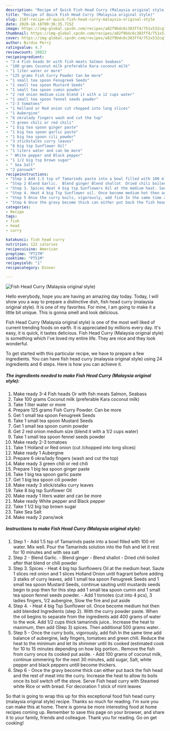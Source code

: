 ```yaml
---
description: "Recipe of Quick Fish Head Curry (Malaysia original style)"
title: "Recipe of Quick Fish Head Curry (Malaysia original style)"
slug: 2187-recipe-of-quick-fish-head-curry-malaysia-original-style
date: 2020-10-16T09:36:35.715Z
image: https://img-global.cpcdn.com/recipes/a82f9bdc6c383ff4/751x532cq70/fish-head-curry-malaysia-original-style-recipe-main-photo.jpg
thumbnail: https://img-global.cpcdn.com/recipes/a82f9bdc6c383ff4/751x532cq70/fish-head-curry-malaysia-original-style-recipe-main-photo.jpg
cover: https://img-global.cpcdn.com/recipes/a82f9bdc6c383ff4/751x532cq70/fish-head-curry-malaysia-original-style-recipe-main-photo.jpg
author: Birdie Perry
ratingvalue: 4.7
reviewcount: 20822
recipeingredient:
- "3-4 Fish heads Or with fish meats Salmon Seabass"
- "100 grams Coconut milk preferable Kara coconut milk"
- "1 liter water or more"
- "125 grams Fish Curry Powder Can be more"
- "1 small tea spoon Fenugreek Seeds"
- "1 small tea spoon Mustard Seeds"
- "1 small tea spoon cumin powder"
- "2 red onion medium size blend it with a 12 cups water"
- "1 small tea spoon fennel seeds powder"
- "2-3 tomatoes"
- "1 Holland or Red onion cut chopped into long slices"
- "1 Aubergine"
- "6 okralady fingers wash and cut the top"
- "3 green chili or red chili"
- "1 big tea spoon ginger paste"
- "1 big tea spoon garlic paste"
- "1 big tea spoon cili powder"
- "3 stickstalks curry leaves"
- "8 big tsp Sunflower Oil"
- "1 liters water and can be more"
- " White pepper and Black pepper"
- "1 1/2 big tsp brown sugar"
- " Sea Salt"
- "2 panswok"
recipeinstructions:
- "Step 1 Add 1.5 tsp of Tamarinds paste into a bowl filled with 100 ml water. Mix well. Pour the Tamarinds solution into the fish and let it rest for 10 minutes and with sea salt"
- "Step 2 Blend Garlic.  Blend ginger Blend shallot  Dried chili boiled after that blend or chili powder"
- "Step 3. Spices Heat 4 big tsp Sunflowers Oil at the medium heat. Saute 1 slices red onion and 1 slices Holland Onion until fragrant before adding 3 stalks of curry leaves, add 1 small tea spoon Fenugreek Seeds and 1 small tea spoon Mustard Seeds, continue sauting until mustards seeds begin to pop then for this step add 1 small tea spoon cumin and 1 small tea spoon fennel seeds powder.  Add 1 tomotes (cut into 4 pcs), 3 ladies fingers, 1/2 aubergine, Slow the fire and put aside"
- "Step 4. Heat 4 big Tsp Sunflower oil. Once become medium hot then add blended Ingredients (step 2). With the curry powder paste. When the oil begins to separate from the ingredients add 400 grams of water to the wok. Add 1/2 cups thick tamarinds juice.. Increase the heat to maximum, then add (Step 3) spices. Then additional 500 grams water.."
- "Step 5 Once the curry boils, vigorously, add fish In the same time add balance of aubergine, lady fingers, tomatoes and green chili. Reduce the heat to the minimum and let its shimmer until its cooked (estimated cook for 10 to 15 minutes depending on how big portion.. Remove the fish from curry once its cooked put aside.  Add 100 grams of coconut milk, continue simmering for the next 30 minutes, add sugar, Salt, white pepper and black peppers untill become thickers."
- "Step 6 Once the gravy become thick can either put back the fish head and the rest of meat into the curry. Increase the heat to allow its boils once its boil switch off the stove. Serve Fish head curry with Steamed white Rice or with bread. For decoration 1 stick of mint leaves"
categories:
- Recipe
tags:
- fish
- head
- curry

katakunci: fish head curry 
nutrition: 122 calories
recipecuisine: American
preptime: "PT27M"
cooktime: "PT51M"
recipeyield: "1"
recipecategory: Dinner

---
```



![Fish Head Curry (Malaysia original style)](https://img-global.cpcdn.com/recipes/a82f9bdc6c383ff4/751x532cq70/fish-head-curry-malaysia-original-style-recipe-main-photo.jpg)

Hello everybody, hope you are having an amazing day today. Today, I will show you a way to prepare a distinctive dish, fish head curry (malaysia original style). It is one of my favorites. For mine, I am going to make it a little bit unique. This is gonna smell and look delicious.



Fish Head Curry (Malaysia original style) is one of the most well liked of current trending foods on earth. It is appreciated by millions every day. It's easy, it is quick, it tastes delicious. Fish Head Curry (Malaysia original style) is something which I've loved my entire life. They are nice and they look wonderful.


To get started with this particular recipe, we have to prepare a few ingredients. You can have fish head curry (malaysia original style) using 24 ingredients and 6 steps. Here is how you can achieve it.

<!--inarticleads1-->

##### The ingredients needed to make Fish Head Curry (Malaysia original style):

1. Make ready 3-4 Fish heads Or with fish meats Salmon, Seabass
1. Take 100 grams Coconut milk (preferable Kara coconut milk)
1. Take 1 liter water or more
1. Prepare 125 grams Fish Curry Powder. Can be more
1. Get 1 small tea spoon Fenugreek Seeds
1. Take 1 small tea spoon Mustard Seeds
1. Get 1 small tea spoon cumin powder
1. Get 2 red onion medium size (blend it with a 1/2 cups water)
1. Take 1 small tea spoon fennel seeds powder
1. Make ready 2-3 tomatoes
1. Take 1 Holland or Red onion (cut /chopped into long slices)
1. Make ready 1 Aubergine
1. Prepare 6 okra/lady fingers (wash and cut the top)
1. Make ready 3 green chili or red chili
1. Prepare 1 big tea spoon ginger paste
1. Take 1 big tea spoon garlic paste
1. Get 1 big tea spoon cili powder
1. Make ready 3 stick/stalks curry leaves
1. Take 8 big tsp Sunflower Oil
1. Make ready 1 liters water and can be more
1. Make ready  White pepper and Black pepper
1. Take 1 1/2 big tsp brown sugar
1. Take  Sea Salt
1. Make ready 2 pans/wok




<!--inarticleads2-->

##### Instructions to make Fish Head Curry (Malaysia original style):

1. Step 1 - Add 1.5 tsp of Tamarinds paste into a bowl filled with 100 ml water. Mix well. Pour the Tamarinds solution into the fish and let it rest for 10 minutes and with sea salt
1. Step 2 - Blend Garlic.  - Blend ginger - Blend shallot  - Dried chili boiled after that blend or chili powder
1. Step 3. Spices - Heat 4 big tsp Sunflowers Oil at the medium heat. Saute 1 slices red onion and 1 slices Holland Onion until fragrant before adding 3 stalks of curry leaves, add 1 small tea spoon Fenugreek Seeds and 1 small tea spoon Mustard Seeds, continue sauting until mustards seeds begin to pop then for this step add 1 small tea spoon cumin and 1 small tea spoon fennel seeds powder.  - Add 1 tomotes (cut into 4 pcs), 3 ladies fingers, 1/2 aubergine, Slow the fire and put aside
1. Step 4. - Heat 4 big Tsp Sunflower oil. Once become medium hot then add blended Ingredients (step 2). With the curry powder paste. When the oil begins to separate from the ingredients add 400 grams of water to the wok. Add 1/2 cups thick tamarinds juice.. Increase the heat to maximum, then add (Step 3) spices. Then additional 500 grams water..
1. Step 5 - Once the curry boils, vigorously, add fish In the same time add balance of aubergine, lady fingers, tomatoes and green chili. Reduce the heat to the minimum and let its shimmer until its cooked (estimated cook for 10 to 15 minutes depending on how big portion.. Remove the fish from curry once its cooked put aside.  - Add 100 grams of coconut milk, continue simmering for the next 30 minutes, add sugar, Salt, white pepper and black peppers untill become thickers.
1. Step 6 - Once the gravy become thick can either put back the fish head and the rest of meat into the curry. Increase the heat to allow its boils once its boil switch off the stove. Serve Fish head curry with Steamed white Rice or with bread. For decoration 1 stick of mint leaves




So that is going to wrap this up for this exceptional food fish head curry (malaysia original style) recipe. Thanks so much for reading. I'm sure you can make this at home. There is gonna be more interesting food at home recipes coming up. Remember to save this page on your browser, and share it to your family, friends and colleague. Thank you for reading. Go on get cooking!

